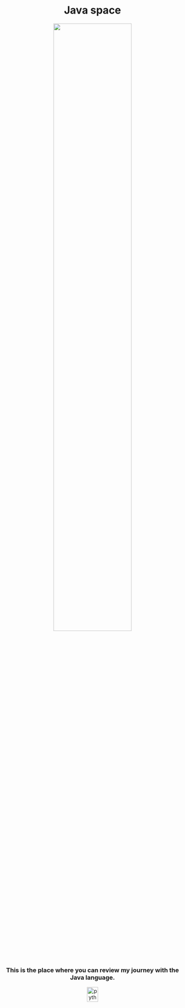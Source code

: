<h1 align="center">Java space</h1>

<p align="center">
  <img src="https://cdn.sanity.io/images/tlr8oxjg/production/1ca7b34a8d5308a03ae186dfe72caabce0327fe2-1456x816.png?w=3840&q=80&fit=clip&auto=format" width="65%" style="max-width: 480px;" frameBorder="0" class="giphy-embed" allowFullScreen></img>
</p>

<h3 align="center">This is the place where you can review my journey with the Java language.</h3>

<p align="center"> <a target="_blank" rel="noreferrer"> <img src="https://upload.wikimedia.org/wikipedia/en/thumb/3/30/Java_programming_language_logo.svg/1200px-Java_programming_language_logo.svg.png" alt="python" width="30" height="40"/> </a> </p>
